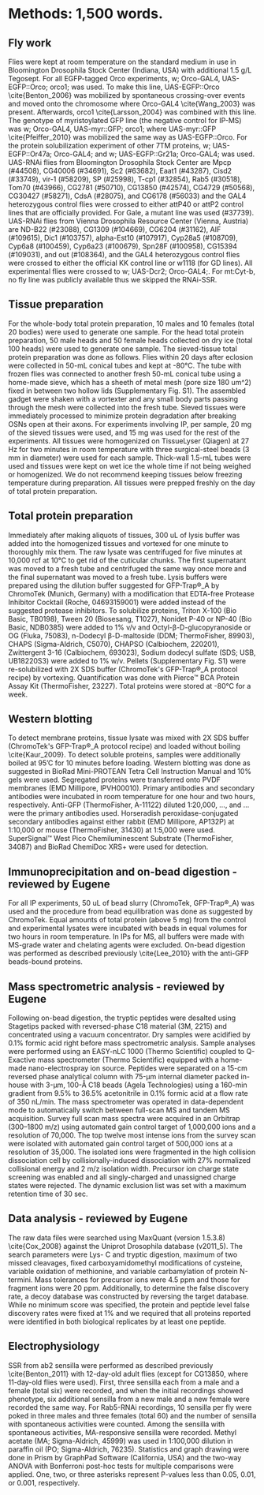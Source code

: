 # Methods: 1,500 words.

## Fly work
Flies were kept at room temperature on the standard medium in use in Bloomington Drosophila Stock Center (Indiana, USA) with additional 1.5 g/L Tegosept. For all EGFP-tagged Orco experiments, w; Orco-GAL4, UAS-EGFP::Orco; orco1; was used. To make this line, UAS-EGFP::Orco \cite{Benton_2006} was mobilized by spontaneous crossing-over events and moved onto the chromosome where Orco-GAL4 \cite{Wang_2003} was present. Afterwards, orco1 \cite{Larsson_2004} was combined with this line. The genotype of myristoylated GFP line (the negative control for IP-MS) was w; Orco-GAL4, UAS-myr::GFP; orco1; where UAS-myr::GFP \cite{Pfeiffer_2010} was mobilized the same way as UAS-EGFP::Orco. For the protein solubilization experiment of other 7TM proteins, w; UAS-EGFP::Or47a; Orco-GAL4; and w; UAS-EGFP::Gr21a; Orco-GAL4; was used. UAS-RNAi flies from Bloomington Drosophila Stock Center are Mpcp (#44508), CG40006 (#34691), Sc2 (#63682), Eaat1 (#43287), Cisd2 (#33749), vir-1 (#58209), SP (#25998), T-cp1 (#32854), Rab5 (#30518), Tom70 (#43966), CG2781 (#50710), CG13850 (#42574), CG4729 (#50568), CG30427 (#58271), CdsA (#28075), and CG6178 (#56033) and the GAL4 heterozygous control flies were crossed to either attP40 or attP2 control lines that are officially provided. For Gale, a mutant line was used (#37739). UAS-RNAi flies from Vienna Drosophila Resource Center (Vienna, Austria) are ND-B22 (#23088), CG1309 (#104669), CG6204 (#31162), AIF (#109615), Dic1 (#103757), alpha-Est10 (#107917), Cyp28a5 (#108709), Cyp6a8 (#100459), Cyp6a23 (#100679), Spn28F (#100958), CG15394 (#109031), and out (#108364), and the GAL4 heterozygous control flies were crossed to either the official KK control line or w1118 (for GD lines). All experimental flies were crossed to w; UAS-Dcr2; Orco-GAL4;. For mt:Cyt-b, no fly line was publicly available thus we skipped the RNAi-SSR.

## Tissue preparation
For the whole-body total protein preparation, 10 males and 10 females (total 20 bodies) were used to generate one sample. For the head total protein preparation, 50 male heads and 50 female heads collected on dry ice (total 100 heads) were used to generate one sample. The sieved-tissue total protein preparation was done as follows. Flies within 20 days after eclosion were collected in 50-mL conical tubes and kept at -80°C. The tube with frozen flies was connected to another fresh 50-mL conical tube using a home-made sieve, which has a sheeth of metal mesh (pore size 180 um^2) fixed in between two hollow lids (Supplementary Fig. S1). The assembled gadget were shaken with a vortexter and any small body parts passing through the mesh were collected into the fresh tube. Sieved tissues were immediately processed to minimize protein degradation after breaking OSNs open at their axons. For experiments involving IP, per sample, 20 mg of the sieved tissues were used, and 15 mg was used for the rest of the experiments. All tissues were homogenized on TissueLyser (Qiagen) at 27 Hz for two minutes in room temperature with three surgical-steel beads (3 mm in diameter) were used for each sample. Thick-wall 1.5-mL tubes were used and tissues were kept on wet ice the whole time if not being weighed or homogenized. We do not recommend keeping tissues below freezing temperature during preparation. All tissues were prepped freshly on the day of total protein preparation.

## Total protein preparation
Immediately after making aliquots of tissues, 300 uL of lysis buffer was added into the homogenized tissues and vortexed for one minute to thoroughly mix them. The raw lysate was centrifuged for five minutes at 10,000 rcf at 10°C to get rid of the cuticular chunks. The first supernatant was moved to a fresh tube and centrifuged the same way once more and the final supernatant was moved to a fresh tube. Lysis buffers were prepared using the dilution buffer suggested for GFP-Trap®_A by ChromoTek (Munich, Germany) with a modification that EDTA-free Protease Inhibitor Cocktail (Roche, 04693159001) were added instead of the suggested protease inhibitors. To solubilize proteins, Triton X-100 (Bio Basic, TB0198), Tween 20 (Biosesang, T1027), Nonidet P-40 or NP-40 (Bio Basic, NDB0385) were added to 1% v/v and Octyl-β-D-glucopyranoside or OG (Fluka, 75083), n-Dodecyl β-D-maltoside (DDM; ThermoFisher, 89903), CHAPS (Sigma-Aldrich, C5070), CHAPSO (Calbiochem, 220201), Zwittergent 3-16 (Calbiochem, 693023), Sodium dodecyl sulfate (SDS; USB, UB18220S3) were added to 1% w/v. Pellets (Supplementary Fig. S1) were re-solubilized with 2X SDS buffer (ChromoTek's GFP-Trap®_A protocol recipe) by vortexing. Quantification was done with Pierce™ BCA Protein Assay Kit (ThermoFisher, 23227). Total proteins were stored at -80°C for a week.

## Western blotting
To detect membrane proteins, tissue lysate was mixed with 2X SDS buffer (ChromoTek's GFP-Trap®_A protocol recipe) and loaded without boiling \cite{Kaur_2009}. To detect soluble proteins, samples were additionally boiled at 95’C for 10 minutes before loading. Western blotting was done as suggested in BioRad Mini-PROTEAN Tetra Cell Instruction Manual and 10% gels were used. Segregated proteins were transferred onto PVDF membranes (EMD Millipore, IPVH00010). Primary antibodies and secondary antibodies were incubated in room temperature for one hour and two hours, respectively. Anti-GFP (ThermoFisher, A-11122) diluted 1:20,000, …, and … were the primary antibodies used. Horseradish peroxidase-conjugated secondary antibodies against either rabbit (EMD Millipore, AP132P) at 1:10,000 or mouse (ThermoFisher, 31430) at 1:5,000 were used. SuperSignal™ West Pico Chemiluminescent Substrate (ThermoFisher, 34087) and BioRad ChemiDoc XRS+ were used for detection.

## Immunoprecipitation and on-bead digestion - reviewed by Eugene
For all IP experiments, 50 uL of bead slurry (ChromoTek, GFP-Trap®_A) was used and the procedure from bead equilibration was done as suggested by ChromoTek. Equal amounts of total protein (above 5 mg) from the control and experimental lysates were incubated with beads in equal volumes for two hours in room temperature. In IPs for MS, all buffers were made with MS-grade water and chelating agents were excluded. On-bead digestion was performed as described previously \cite{Lee_2010} with the anti-GFP beads-bound proteins.

## Mass spectrometric analysis - reviewed by Eugene
Following on-bead digestion, the tryptic peptides were desalted using Stagetips packed with reversed-phase C18 material (3M, 2215) and concentrated using a vacuum concentrator. Dry samples were acidified by 0.1% formic acid right before mass spectrometric analysis. Sample analyses were performed using an EASY-nLC 1000 (Thermo Scientific) coupled to Q- Exactive mass spectrometer (Thermo Scientific) equipped with a home-made nano-electrospray ion source. Peptides were separated on a 15-cm reversed phase analytical column with 75-μm internal diameter packed in-house with 3-μm, 100-Å C18 beads (Agela Technologies) using a 160-min gradient from 9.5% to 36.5% acetonitrile in 0.1% formic acid at a flow rate of 350 nL/min. The mass spectrometer was operated in data-dependent mode to automatically switch between full-scan MS and tandem MS acquisition. Survey full scan mass spectra were acquired in an Orbitrap (300–1800 m/z) using automated gain control target of 1,000,000 ions and a resolution of 70,000. The top twelve most intense ions from the survey scan were isolated with automated gain control target of 500,000 ions at a resolution of 35,000. The isolated ions were fragmented in the high collision dissociation cell by collisionally-induced dissociation with 27% normalized collisional energy and 2 m/z isolation width. Precursor ion charge state screening was enabled and all singly-charged and unassigned charge states were rejected. The dynamic exclusion list was set with a maximum retention time of 30 sec.

## Data analysis - reviewed by Eugene
The raw data files were searched using MaxQuant (version 1.5.3.8) \cite{Cox_2008} against the Uniprot Drosophila database (v2011_5). The search parameters were Lys- C and tryptic digestion, maximum of two missed cleavages, fixed carboxyamidomethyl modifications of cysteine, variable oxidation of methionine, and variable carbamylation of protein N-termini. Mass tolerances for precursor ions were 4.5 ppm and those for fragment ions were 20 ppm. Additionally, to determine the false discovery rate, a decoy database was constructed by reversing the target database. While no minimum score was specified, the protein and peptide level false discovery rates were fixed at 1% and we required that all proteins reported were identified in both biological replicates by at least one peptide.

## Electrophysiology
SSR from ab2 sensilla were performed as described previously \cite{Benton_2011} with 12-day-old adult flies (except for CG13850, where 11-day-old flies were used). First, three sensilla each from a male and a female (total six) were recorded, and when the initial recordings showed phenotype, six additional sensilla from a new male and a new female were recorded the same way. For Rab5-RNAi recordings, 10 sensilla per fly were poked in three males and three females (total 60) and the number of sensilla with spontaneous activities were counted. Among the sensilla with spontaneous activities, MA-responsive sensilla were recorded. Methyl acetate (MA; Sigma-Aldrich, 45999) was used in 1:100,000 dilution in paraffin oil (PO; Sigma-Aldrich, 76235). Statistics and graph drawing were done in Prism by GraphPad Software (California, USA) and the two-way ANOVA with Bonferroni post-hoc tests for multiple comparisons were applied. One, two, or three asterisks represent P-values less than 0.05, 0.01, or 0.001, respectively.